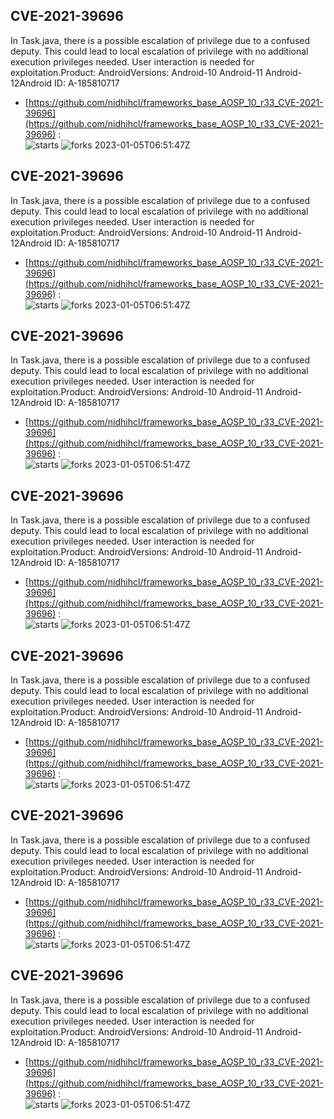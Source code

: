 ## CVE-2021-39696
 In Task.java, there is a possible escalation of privilege due to a confused deputy. This could lead to local escalation of privilege with no additional execution privileges needed. User interaction is needed for exploitation.Product: AndroidVersions: Android-10 Android-11 Android-12Android ID: A-185810717

- [https://github.com/nidhihcl/frameworks_base_AOSP_10_r33_CVE-2021-39696](https://github.com/nidhihcl/frameworks_base_AOSP_10_r33_CVE-2021-39696) :  
![starts](https://img.shields.io/github/stars/nidhihcl/frameworks_base_AOSP_10_r33_CVE-2021-39696.svg) 
![forks](https://img.shields.io/github/forks/nidhihcl/frameworks_base_AOSP_10_r33_CVE-2021-39696.svg) 
2023-01-05T06:51:47Z

## CVE-2021-39696
 In Task.java, there is a possible escalation of privilege due to a confused deputy. This could lead to local escalation of privilege with no additional execution privileges needed. User interaction is needed for exploitation.Product: AndroidVersions: Android-10 Android-11 Android-12Android ID: A-185810717

- [https://github.com/nidhihcl/frameworks_base_AOSP_10_r33_CVE-2021-39696](https://github.com/nidhihcl/frameworks_base_AOSP_10_r33_CVE-2021-39696) :  
![starts](https://img.shields.io/github/stars/nidhihcl/frameworks_base_AOSP_10_r33_CVE-2021-39696.svg) 
![forks](https://img.shields.io/github/forks/nidhihcl/frameworks_base_AOSP_10_r33_CVE-2021-39696.svg) 
2023-01-05T06:51:47Z

## CVE-2021-39696
 In Task.java, there is a possible escalation of privilege due to a confused deputy. This could lead to local escalation of privilege with no additional execution privileges needed. User interaction is needed for exploitation.Product: AndroidVersions: Android-10 Android-11 Android-12Android ID: A-185810717

- [https://github.com/nidhihcl/frameworks_base_AOSP_10_r33_CVE-2021-39696](https://github.com/nidhihcl/frameworks_base_AOSP_10_r33_CVE-2021-39696) :  
![starts](https://img.shields.io/github/stars/nidhihcl/frameworks_base_AOSP_10_r33_CVE-2021-39696.svg) 
![forks](https://img.shields.io/github/forks/nidhihcl/frameworks_base_AOSP_10_r33_CVE-2021-39696.svg) 
2023-01-05T06:51:47Z

## CVE-2021-39696
 In Task.java, there is a possible escalation of privilege due to a confused deputy. This could lead to local escalation of privilege with no additional execution privileges needed. User interaction is needed for exploitation.Product: AndroidVersions: Android-10 Android-11 Android-12Android ID: A-185810717

- [https://github.com/nidhihcl/frameworks_base_AOSP_10_r33_CVE-2021-39696](https://github.com/nidhihcl/frameworks_base_AOSP_10_r33_CVE-2021-39696) :  
![starts](https://img.shields.io/github/stars/nidhihcl/frameworks_base_AOSP_10_r33_CVE-2021-39696.svg) 
![forks](https://img.shields.io/github/forks/nidhihcl/frameworks_base_AOSP_10_r33_CVE-2021-39696.svg) 
2023-01-05T06:51:47Z

## CVE-2021-39696
 In Task.java, there is a possible escalation of privilege due to a confused deputy. This could lead to local escalation of privilege with no additional execution privileges needed. User interaction is needed for exploitation.Product: AndroidVersions: Android-10 Android-11 Android-12Android ID: A-185810717

- [https://github.com/nidhihcl/frameworks_base_AOSP_10_r33_CVE-2021-39696](https://github.com/nidhihcl/frameworks_base_AOSP_10_r33_CVE-2021-39696) :  
![starts](https://img.shields.io/github/stars/nidhihcl/frameworks_base_AOSP_10_r33_CVE-2021-39696.svg) 
![forks](https://img.shields.io/github/forks/nidhihcl/frameworks_base_AOSP_10_r33_CVE-2021-39696.svg) 
2023-01-05T06:51:47Z

## CVE-2021-39696
 In Task.java, there is a possible escalation of privilege due to a confused deputy. This could lead to local escalation of privilege with no additional execution privileges needed. User interaction is needed for exploitation.Product: AndroidVersions: Android-10 Android-11 Android-12Android ID: A-185810717

- [https://github.com/nidhihcl/frameworks_base_AOSP_10_r33_CVE-2021-39696](https://github.com/nidhihcl/frameworks_base_AOSP_10_r33_CVE-2021-39696) :  
![starts](https://img.shields.io/github/stars/nidhihcl/frameworks_base_AOSP_10_r33_CVE-2021-39696.svg) 
![forks](https://img.shields.io/github/forks/nidhihcl/frameworks_base_AOSP_10_r33_CVE-2021-39696.svg) 
2023-01-05T06:51:47Z

## CVE-2021-39696
 In Task.java, there is a possible escalation of privilege due to a confused deputy. This could lead to local escalation of privilege with no additional execution privileges needed. User interaction is needed for exploitation.Product: AndroidVersions: Android-10 Android-11 Android-12Android ID: A-185810717

- [https://github.com/nidhihcl/frameworks_base_AOSP_10_r33_CVE-2021-39696](https://github.com/nidhihcl/frameworks_base_AOSP_10_r33_CVE-2021-39696) :  
![starts](https://img.shields.io/github/stars/nidhihcl/frameworks_base_AOSP_10_r33_CVE-2021-39696.svg) 
![forks](https://img.shields.io/github/forks/nidhihcl/frameworks_base_AOSP_10_r33_CVE-2021-39696.svg) 
2023-01-05T06:51:47Z


